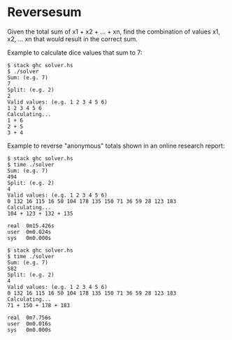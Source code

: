 # Reversesum

Given the total sum of x1 + x2 + ... + xn, find the combination of values x1, x2, ... xn that would result in the correct sum.

Example to calculate dice values that sum to 7:

```
$ stack ghc solver.hs
$ ./solver
Sum: (e.g. 7)
7
Split: (e.g. 2)
2
Valid values: (e.g. 1 2 3 4 5 6)
1 2 3 4 5 6
Calculating...
1 + 6
2 + 5
3 + 4
```

Example to reverse "anonymous" totals shown in an online research report:

```
$ stack ghc solver.hs
$ time ./solver
Sum: (e.g. 7)
494
Split: (e.g. 2)
4
Valid values: (e.g. 1 2 3 4 5 6)
0 132 16 115 16 50 104 178 135 150 71 36 59 28 123 183
Calculating...
104 + 123 + 132 + 135

real  0m15.426s
user  0m0.024s
sys   0m0.000s
```

```
$ stack ghc solver.hs
$ time ./solver
Sum: (e.g. 7)
582
Split: (e.g. 2)
4
Valid values: (e.g. 1 2 3 4 5 6)
0 132 16 115 16 50 104 178 135 150 71 36 59 28 123 183
Calculating...
71 + 150 + 178 + 183

real  0m7.756s
user  0m0.016s
sys   0m0.000s
```
